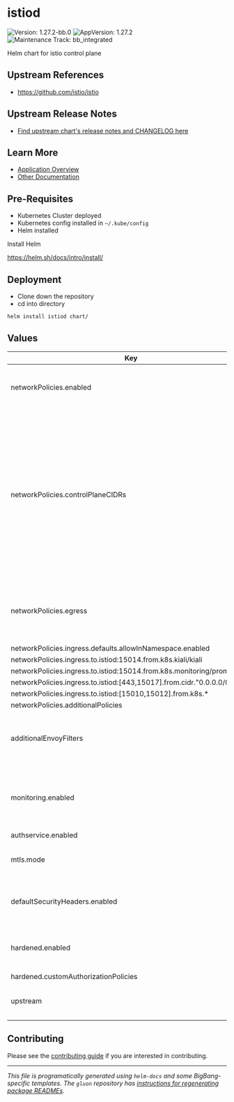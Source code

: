 <!-- Warning: Do not manually edit this file. See notes on gluon + helm-docs at the end of this file for more information. -->
# istiod

![Version: 1.27.2-bb.0](https://img.shields.io/badge/Version-1.27.2--bb.0-informational?style=flat-square) ![AppVersion: 1.27.2](https://img.shields.io/badge/AppVersion-1.27.2-informational?style=flat-square) ![Maintenance Track: bb_integrated](https://img.shields.io/badge/Maintenance_Track-bb_integrated-green?style=flat-square)

Helm chart for istio control plane

## Upstream References

- <https://github.com/istio/istio>

## Upstream Release Notes

- [Find upstream chart's release notes and CHANGELOG here](https://istio.io/latest/news/releases)

## Learn More

- [Application Overview](docs/overview.md)
- [Other Documentation](docs/)

## Pre-Requisites

- Kubernetes Cluster deployed
- Kubernetes config installed in `~/.kube/config`
- Helm installed

Install Helm

https://helm.sh/docs/intro/install/

## Deployment

- Clone down the repository
- cd into directory

```bash
helm install istiod chart/
```

## Values

| Key | Type | Default | Description |
|-----|------|---------|-------------|
| networkPolicies.enabled | bool | `false` | Enable or disable the bundled network policies |
| networkPolicies.controlPlaneCIDRs | list | `[]` | Configure which CIDRs istiod will be allowed to connect to when accessing the kube-apiserver; if none are specified, the chart will look up the default kubernetes EndpointSlice and use the addresses found there |
| networkPolicies.egress | object | `{"defaults":{"allowInNamespace":{"enabled":false},"allowIstiod":{"enabled":false}},"from":{"istiod":{"to":{"definition":{"kubeAPI":true}}}}}` | A list of additional network policies to create in the release namespace |
| networkPolicies.ingress.defaults.allowInNamespace.enabled | bool | `false` |  |
| networkPolicies.ingress.to.istiod:15014.from.k8s.kiali/kiali | bool | `true` |  |
| networkPolicies.ingress.to.istiod:15014.from.k8s.monitoring/prometheus | bool | `true` |  |
| networkPolicies.ingress.to.istiod:[443,15017].from.cidr."0.0.0.0/0" | bool | `true` |  |
| networkPolicies.ingress.to.istiod:[15010,15012].from.k8s.* | bool | `true` |  |
| networkPolicies.additionalPolicies | list | `[]` |  |
| additionalEnvoyFilters | list | `[]` | A list of additional EnvoyFilters to create in the release namespace |
| monitoring.enabled | bool | `true` | Enable or disable the bundled monitoring components and network policies |
| authservice.enabled | bool | `false` |  |
| mtls.mode | string | `"STRICT"` | Set the mTLS mode for the istio-system namespace |
| defaultSecurityHeaders.enabled | bool | `true` | Enable or disable the default security headers |
| hardened.enabled | bool | `false` | Enable or disable the hardened Istio configuration |
| hardened.customAuthorizationPolicies | list | `[]` |  |
| upstream | object | Upstream chart values | Values to pass to [the upstream istiod chart](https://github.com/istio/istio/blob/master/manifests/charts/istio-control/istio-discovery/values.yaml) |

## Contributing

Please see the [contributing guide](./CONTRIBUTING.md) if you are interested in contributing.

---

_This file is programatically generated using `helm-docs` and some BigBang-specific templates. The `gluon` repository has [instructions for regenerating package READMEs](https://repo1.dso.mil/big-bang/product/packages/gluon/-/blob/master/docs/bb-package-readme.md)._

